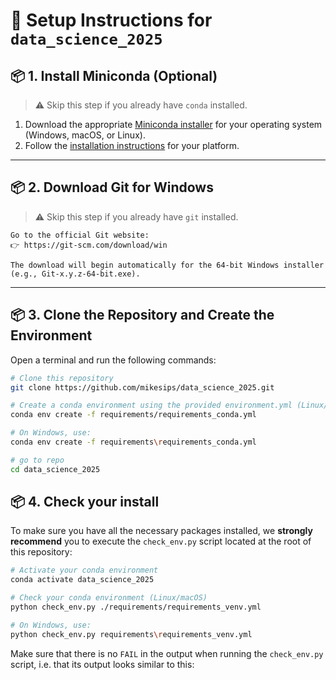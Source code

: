 # 🧪 Setup Instructions for `data_science_2025`

## 📦 1. Install Miniconda (Optional)

> ⚠️ Skip this step if you already have `conda` installed.

1. Download the appropriate [Miniconda installer](https://docs.conda.io/en/latest/miniconda.html) for your operating system (Windows, macOS, or Linux).
2. Follow the [installation instructions](https://conda.io/projects/conda/en/latest/user-guide/install/index.html) for your platform.

---

## 📦 2. Download Git for Windows
> ⚠️ Skip this step if you already have `git` installed.

    Go to the official Git website:
    👉 https://git-scm.com/download/win

    The download will begin automatically for the 64-bit Windows installer (e.g., Git-x.y.z-64-bit.exe).
---

## 📦 3. Clone the Repository and Create the Environment

Open a terminal and run the following commands:
```sh
# Clone this repository
git clone https://github.com/mikesips/data_science_2025.git

# Create a conda environment using the provided environment.yml (Linux/macOS)
conda env create -f requirements/requirements_conda.yml

# On Windows, use:
conda env create -f requirements\requirements_conda.yml

# go to repo
cd data_science_2025
```

## 📦 4. Check your install

To make sure you have all the necessary packages installed, we **strongly
recommend** you to execute the `check_env.py` script located at the root of
this repository:

```sh
# Activate your conda environment
conda activate data_science_2025

# Check your conda environment (Linux/macOS)
python check_env.py ./requirements/requirements_venv.yml

# On Windows, use:
python check_env.py requirements\requirements_venv.yml

```

Make sure that there is no `FAIL` in the output when running the `check_env.py`
script, i.e. that its output looks similar to this:

```
```
